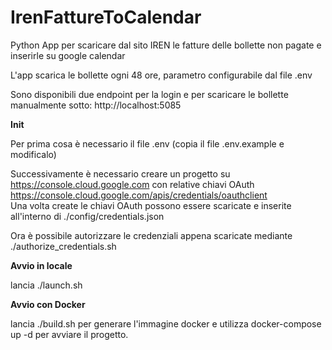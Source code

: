 # IrenFattureToCalendar
Python App per scaricare dal sito IREN le fatture delle bollette non pagate e inserirle su google calendar

L'app scarica le bollette ogni 48 ore, parametro configurabile dal file .env

Sono disponibili due endpoint per la login e per scaricare le bollette manualmente sotto:
http://localhost:5085

**Init**

Per prima cosa è necessario il file .env (copia il file .env.example e modificalo)

Successivamente è necessario creare un progetto su https://console.cloud.google.com 
con relative chiavi OAuth https://console.cloud.google.com/apis/credentials/oauthclient  
Una volta create le chiavi OAuth possono essere scaricate e inserite all'interno di ./config/credentials.json

Ora è possibile autorizzare le credenziali appena scaricate mediante ./authorize_credentials.sh

**Avvio in locale**

lancia ./launch.sh

**Avvio con Docker**

lancia ./build.sh per generare l'immagine docker e utilizza docker-compose up -d per avviare il progetto.
